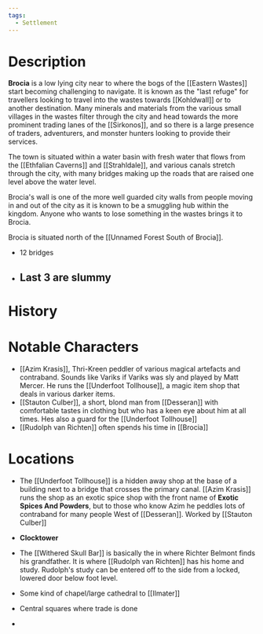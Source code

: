 ```yaml
---
tags:
  - Settlement
---
```

# Description
**Brocia** is a low lying city near to where the bogs of the [[Eastern Wastes]] start becoming challenging to navigate. It is known as the "last refuge" for travellers looking to travel into the wastes towards [[Kohldwall]] or to another destination. Many minerals and materials from the various small villages in the wastes filter through the city and head towards the more prominent trading lanes of the [[Sirkonos]], and so there is a large presence of traders, adventurers, and monster hunters looking to provide their services.

The town is situated within a water basin with fresh water that flows from the [[Ethfalian Caverns]] and [[Strahldale]], and various canals stretch through the city, with many bridges making up the roads that are raised one level above the water level.

Brocia's wall is one of the more well guarded city walls from people moving in and out of the city as it is known to be a smuggling hub within the kingdom. Anyone who wants to lose something in the wastes brings it to Brocia. 

Brocia is situated north of the [[Unnamed Forest South of Brocia]].

- 12 bridges
- Last 3 are slummy
	- 
# History

# Notable Characters
- [[Azim Krasis]], Thri-Kreen peddler of various magical artefacts and contraband. Sounds like Variks if Variks was sly and played by Matt Mercer. He runs the [[Underfoot Tollhouse]], a magic item shop that deals in various darker items.
- [[Stauton Culber]], a short, blond man from [[Desseran]] with comfortable tastes in clothing but who has a keen eye about him at all times. Hes also a guard for the [[Underfoot Tollhouse]]
- [[Rudolph van Richten]] often spends his time in [[Brocia]]
# Locations
- The [[Underfoot Tollhouse]] is a hidden away shop at the base of a building next to a bridge that crosses the primary canal. [[Azim Krasis]] runs the shop as an exotic spice shop with the front name of **Exotic Spices And Powders**, but to those who know Azim he peddles lots of contraband for many people West of [[Desseran]]. Worked by [[Stauton Culber]]
- **Clocktower**
- The [[Withered Skull Bar]] is basically the in where Richter Belmont finds his grandfather. It is where [[Rudolph van Richten]] has his home and study. Rudolph's study can be entered off to the side from a locked, lowered door below foot level.


- Some kind of chapel/large cathedral to [[Ilmater]]
- Central squares where trade is done
- 